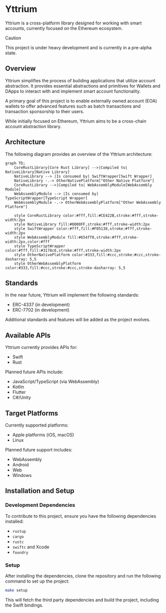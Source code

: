 # Yttrium

Yttrium is a cross-platform library designed for working with smart accounts, currently focused on the Ethereum ecosystem.

> [!CAUTION]
> This project is under heavy development and is currently in a pre-alpha state.

## Overview

Yttrium simplifies the process of building applications that utilize account abstraction. It provides essential abstractions and primitives for Wallets and DApps to interact with and implement smart account functionality.

A primary goal of this project is to enable externally owned account (EOA) wallets to offer advanced features such as batch transactions and transaction sponsorship to their users.

While initially focused on Ethereum, Yttrium aims to be a cross-chain account abstraction library.

## Architecture

The following diagram provides an overview of the Yttrium architecture:

```mermaid
graph TD;
    CoreRustLibrary[Core Rust Library] -->|Compiled to| NativeLibrary[Native Library]
    NativeLibrary --> |Is consumed by| SwiftWrapper[Swift Wrapper]
    NativeLibrary -.-> OtherNativePlatform["Other Native Platform"]
    CoreRustLibrary -->|Compiled to| WebAssemblyModule[WebAssembly Module]
    WebAssemblyModule --> |Is consumed by| TypeScriptWrapper[TypeScript Wrapper]
    WebAssemblyModule -.-> OtherWebAssemblyPlatform["Other WebAssembly Platform"]

	style CoreRustLibrary color:#fff,fill:#CE422B,stroke:#fff,stroke-width:2px
    style NativeLibrary fill:#0000FF,stroke:#fff,stroke-width:2px
    style SwiftWrapper color:#fff,fill:#F05138,stroke:#fff,stroke-width:2px
    style WebAssemblyModule fill:#654ff0,stroke:#fff,stroke-width:2px,color:#fff
    style TypeScriptWrapper color:#fff,fill:#3178c6,stroke:#fff,stroke-width:2px
    style OtherNativePlatform color:#333,fill:#ccc,stroke:#ccc,stroke-dasharray: 5,5
    style OtherWebAssemblyPlatform color:#333,fill:#ccc,stroke:#ccc,stroke-dasharray: 5,5
```

## Standards

In the near future, Yttrium will implement the following standards:
* ERC-4337 (in development)
* ERC-7702 (in development)

Additional standards and features will be added as the project evolves.

## Available APIs

Yttrium currently provides APIs for:
* Swift
* Rust

Planned future APIs include:
* JavaScript/TypeScript (via WebAssembly)
* Kotlin
* Flutter
* C#/Unity

## Target Platforms

Currently supported platforms:
* Apple platforms (iOS, macOS)
* Linux

Planned future support includes:
* WebAssembly
* Android
* Web
* Windows

## Installation and Setup

### Development Dependencies

To contribute to this project, ensure you have the following dependencies installed:

- `rustup`
- `cargo`
- `rustc`
- `swiftc` and Xcode
- `foundry`

### Setup

After installing the dependencies, clone the repository and run the following command to set up the project:

```bash
make setup
```

This will fetch the third party dependencies and build the project, including the Swift bindings.